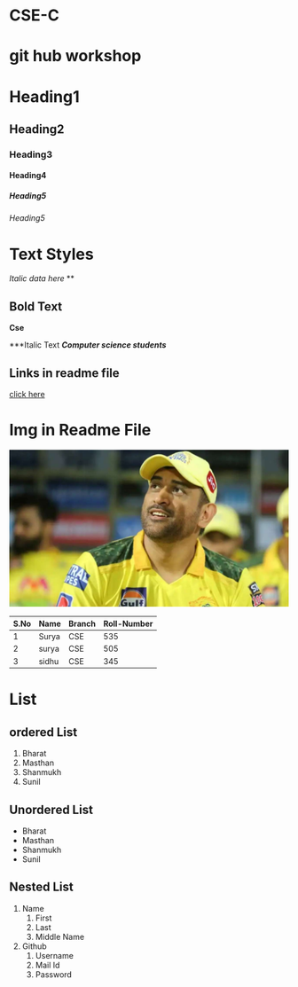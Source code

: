 # CSE-C
# git hub workshop
# Heading1
## Heading2
### Heading3
#### Heading4
##### Heading5
###### Heading5

# Text Styles
*Italic data here* **
## Bold Text ##
**Cse**

***Italic Text
***Computer science students***


## Links in readme file
[click here](https://www.google.com)
# Img in Readme File
![dhoni](dhoni.jpg)


|S.No|Name|Branch|Roll-Number|
|----|----|------|-----------|
|1|Surya|CSE|535|
|2|surya|CSE|505|
|3|sidhu|CSE|345|
# List
## ordered List
1. Bharat
2. Masthan
3. Shanmukh
4. Sunil
## Unordered List
- Bharat
- Masthan
- Shanmukh
- Sunil

## Nested List 
1. Name
   1.  First
   2.  Last
   3.  Middle Name
2. Github
   1. Username
   2. Mail Id
   3. Password
